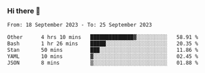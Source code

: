 ### Hi there 👋

<!--
**palaashatri/palaashatri** is a ✨ _special_ ✨ repository because its `README.md` (this file) appears on your GitHub profile.

Here are some ideas to get you started:

- 🔭 I’m currently working on ...
- 🌱 I’m currently learning ...
- 👯 I’m looking to collaborate on ...
- 🤔 I’m looking for help with ...
- 💬 Ask me about ...
- 📫 How to reach me: ...
- 😄 Pronouns: ...
- ⚡ Fun fact: ...
-->

<!--START_SECTION:waka-->

```txt
From: 18 September 2023 - To: 25 September 2023

Other      4 hrs 10 mins   ██████████████▓░░░░░░░░░░   58.91 %
Bash       1 hr 26 mins    █████░░░░░░░░░░░░░░░░░░░░   20.35 %
Stan       50 mins         ███░░░░░░░░░░░░░░░░░░░░░░   11.86 %
YAML       10 mins         ▓░░░░░░░░░░░░░░░░░░░░░░░░   02.45 %
JSON       8 mins          ▒░░░░░░░░░░░░░░░░░░░░░░░░   01.88 %
```

<!--END_SECTION:waka-->
